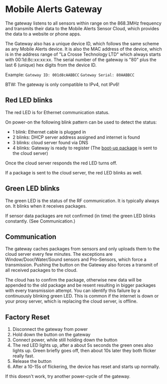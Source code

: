 # Mobile Alerts Gateway

The gateway listens to all sensors within range on the 868.3MHz frequency and transmits their data to the Mobile Alerts Sensor Cloud, which provides the data to a website or phone apps.

The Gateway also has a unique device ID, which follows the same scheme as any Mobile Alerts device. It is also the MAC address of the device, which is in the address range of "La Crosse Technology LTD" which always starts with 00:1d:8c:xx:xx:xx. The serial number of the gateway is "80" plus the last 6 (unique) hex digits from the device ID.

Example:
`Gateway ID: 001d8cAABBCC`
`Gateway Serial: 80AABBCC`

BTW: The gateway is only compatible to IPv4, not IPv6!

## Red LED blinks

The red LED is for Ethernet communication status.

On power-on the following blink pattern can be used to detect the status:

- 1 blink: Ethernet cable is plugged in
- 2 blinks: DHCP server address assigned and internet is found
- 3 blinks: cloud server found via DNS
- 4 blinks: Gateway is ready to register (The [boot-up package](MobileAlertsGatewayBinaryUpload.markdown) is sent to the cloud server)

Once the cloud server responds the red LED turns off.

If a package is sent to the cloud server, the red LED blinks as well.


## Green LED blinks

The green LED is the status of the RF communication. It is typically always on. It blinks when it receives packages.

If sensor data packages are not confirmed (in time) the green LED blinks constantly. (See Communication.)

## Communication

The gateway caches packages from sensors and only uploads them to the cloud server every few minutes. The exceptions are Window/Door/Water/Sound sensors and Pro-Sensors, which force a transmission. Pushing the button on the Gateway also forces a transmit of all received packages to the cloud.

The cloud has to confirm the package, otherwise new data will be appended to the old package and be resent resulting in bigger packages with every transmission attempt. You can identify this failure by a continuously blinking green LED. This is common if the internet is down or your proxy server, which is replacing the cloud server, is offline.

## Factory Reset

1. Disconnect the gateway from power
2. Hold down the button on the gateway
3. Connect power, while still holding down the button
4. The red LED lights up, after a about 5s seconds the green ones also lights up. Green briefly goes off, then about 10s later they both flicker really fast.
5. Release the button
6. After a 10-15s of flickering, the device has reset and starts up normally.

If this doesn't work, try another power-cycle of the gateway.
